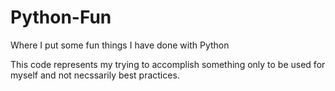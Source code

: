 # Python-Fun
Where I put some fun things I have done with Python

This code represents my trying to accomplish something only to be used for myself and not necssarily best practices.
